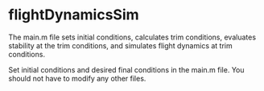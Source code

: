 # flightDynamicsSim

The main.m file sets initial conditions, calculates trim conditions, evaluates stability at the trim conditions, and simulates flight dynamics at trim conditions.


Set initial conditions and desired final conditions in the main.m file. You should not have to modify any other files.
